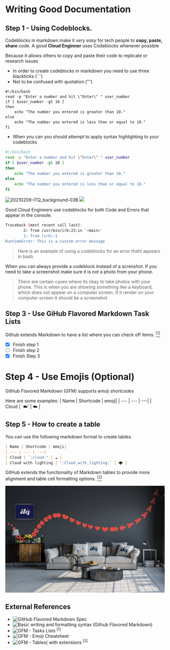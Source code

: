 # Writing Good Documentation

## Step 1 - Using Codeblocks.

Codeblocks in markdown make it *very easy* for tech people to **copy, paste, share** code.
A good __Cloud Enginner__ uses Codeblocks whenever possible

Because it allows others to copy and paste their code to replicate or research issues
- In order to create codeblocks in markdown you need to use three blackticks (```)
- Not to be confused with quotation (''')
  
```
#!/bin/bash
read -p "Enter a number and hit \"Enter\" " user_number
if [ $user_number -gt 10 ]
then
    echo "The number you entered is greater than 10."
else
    echo "The number you entered is less than or equal to 10."
fi
```

- When you can you should attempt to apply syntax highlighting to your codeblocks
```bash
#!/bin/bash
read -p "Enter a number and hit \"Enter\" " user_number
if [ $user_number -gt 10 ]
then
    echo "The number you entered is greater than 10."
else
    echo "The number you entered is less than or equal to 10."
fi
```
![20210209-ITQ_background-03B](https://github.com/Fsohmoek/github-docs-examples/assets/122841575/46497fa3-f25d-489c-a546-112a888767e9)
<img width="500px" src="https://github.com/Fsohmoek/github-docs-examples/assets/122841575/46497fa3-f25d-489c-a546-112a888767e9" />

Good Cloud Engineers use codeblocks for both Code and Errors that appear in the console.
```bash
Traceback (most recent call last):
        2: from /usr/bin/irb:23:in `<main>'
        1: from (irb):1
RuntimeError: This is a custom error message
```
> Here is an example of using a codeblocks for an error thaht appears in bash.

When you can always provide a codeblock instead of a screnshot.
If you need to take a screenshot make sure it is not a photo from your phone.

> There are certain cases where its okay to take photos with your phone. This is when you are showing something like a keyboard, which does not appear on a computer screen.
If it render on your computer screen it should be a screenshot 

## Step 3 - Use GiHub Flavored Markdown Task Lists

Github extends Markdown to have a list where you can check off items. [<sup>[1]</sup>](#external-references)

- [x] Finish step 1
- [ ] Finish step 2
- [x] Finish Step 3

# Step 4 - Use Emojis (Optional)
 GitHub Flavored Markdown (GFM) supports emoji shortcodes

 Here are some examples:
 | Name | Shortcode | emoji|
 | --- | --- | ---|
 | Cloud | `:cloud:' | :cloud: |

## Step 5 - How to create a table

You can use the following markdown format to create tables.

```md
| Name | Shortcode | emoji|
| --- | --- | ---|
| Cloud | `:cloud:' | ☁️ |
| Cloud with lighting | ':Cloud_with_lighting:` | 🌩️ |
```
GitHub extends the functionality of Markdown tables to provide more alignment and table cell formatting options. [<sup>[2]</sup>](#external-references)

![Photo](assets/20210209-ITQ_background-02B.jpg)
##  External References

- ![GitHub Flavored Markdown Spec](https://github.github.com/gfm/) 
- ![Basic writing and formatting syntax (Github Flavored Markdown)](https://docs.github.com/en/get-started/writing-on-github/getting-started-with-writing-and-formatting-on-github/basic-writing-and-formatting-syntax) 
- ![GFM - Tasks Lists](https://docs.github.com/en/get-started/writing-on-github/getting-started-with-writing-and-formatting-on-github/basic-writing-and-formatting-syntax#task-lists) <sup>[1]</sup>
- ![GFM - Emoji Cheatsheet](https://github.com/ikatyang/emoji-cheat-sheet)
- ![GFM - Tables( with extensions](https://github.github.com/gfm/#tables-extensions-) <sup>[2]</sup>
